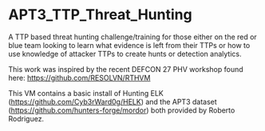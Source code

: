 # APT3_TTP_Threat_Hunting
A TTP based threat hunting challenge/training for those either on the red or blue team looking to learn what evidence is left from their TTPs or how to use knowledge of attacker TTPs to create hunts or detection analytics. 

This work was inspired by the recent DEFCON 27 PHV workshop found here: https://github.com/RESOLVN/RTHVM

This VM contains a basic install of Hunting ELK (https://github.com/Cyb3rWard0g/HELK) and the APT3 dataset (https://github.com/hunters-forge/mordor) both provided by Roberto Rodriguez.
